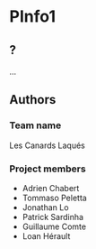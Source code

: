 # PInfo1

## ?

...

## Authors

### Team name

Les Canards Laqués

### Project members

* Adrien Chabert
* Tommaso Peletta
* Jonathan Lo
* Patrick Sardinha
* Guillaume Comte
* Loan Hérault

